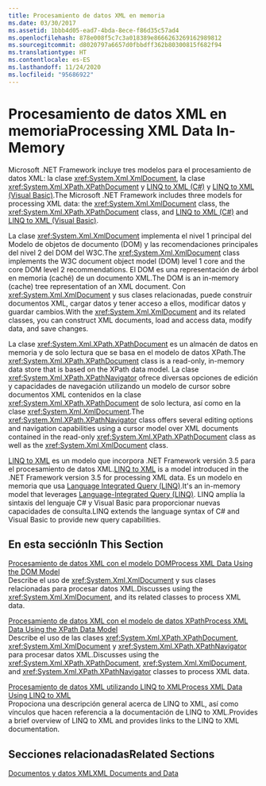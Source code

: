 ```yaml
---
title: Procesamiento de datos XML en memoria
ms.date: 03/30/2017
ms.assetid: 1bbb4d05-ead7-4bda-8ece-f86d35c57ad4
ms.openlocfilehash: 878e008f5c7c3a018389e8666263269162989812
ms.sourcegitcommit: d8020797a6657d0fbbdff362b80300815f682f94
ms.translationtype: HT
ms.contentlocale: es-ES
ms.lasthandoff: 11/24/2020
ms.locfileid: "95686922"
---
```

# <a name="processing-xml-data-in-memory"></a><span data-ttu-id="7a8b1-102">Procesamiento de datos XML en memoria</span><span class="sxs-lookup"><span data-stu-id="7a8b1-102">Processing XML Data In-Memory</span></span>

<span data-ttu-id="7a8b1-103">Microsoft .NET Framework incluye tres modelos para el procesamiento de datos XML: la clase <xref:System.Xml.XmlDocument>, la clase <xref:System.Xml.XPath.XPathDocument> y [LINQ to XML (C#)](../../linq/linq-xml-overview.md) y [LINQ to XML (Visual Basic)](../../linq/linq-xml-overview.md).</span><span class="sxs-lookup"><span data-stu-id="7a8b1-103">The Microsoft .NET Framework includes three models for processing XML data: the <xref:System.Xml.XmlDocument> class, the <xref:System.Xml.XPath.XPathDocument> class, and [LINQ to XML (C#)](../../linq/linq-xml-overview.md) and [LINQ to XML (Visual Basic)](../../linq/linq-xml-overview.md).</span></span>  
  
 <span data-ttu-id="7a8b1-104">La clase <xref:System.Xml.XmlDocument> implementa el nivel 1 principal del Modelo de objetos de documento (DOM) y las recomendaciones principales del nivel 2 del DOM del W3C.</span><span class="sxs-lookup"><span data-stu-id="7a8b1-104">The <xref:System.Xml.XmlDocument> class implements the W3C document object model (DOM) level 1 core and the core DOM level 2 recommendations.</span></span> <span data-ttu-id="7a8b1-105">El DOM es una representación de árbol en memoria (caché) de un documento XML.</span><span class="sxs-lookup"><span data-stu-id="7a8b1-105">The DOM is an in-memory (cache) tree representation of an XML document.</span></span> <span data-ttu-id="7a8b1-106">Con <xref:System.Xml.XmlDocument> y  sus clases relacionadas, puede construir documentos XML, cargar datos y tener acceso a ellos, modificar datos y guardar cambios.</span><span class="sxs-lookup"><span data-stu-id="7a8b1-106">With the <xref:System.Xml.XmlDocument> and its related classes, you can construct XML documents, load and access data, modify data, and save changes.</span></span>  
  
 <span data-ttu-id="7a8b1-107">La clase <xref:System.Xml.XPath.XPathDocument> es un almacén de datos en memoria y de solo lectura que se basa en el modelo de datos XPath.</span><span class="sxs-lookup"><span data-stu-id="7a8b1-107">The <xref:System.Xml.XPath.XPathDocument> class is a read-only, in-memory data store that is based on the XPath data model.</span></span> <span data-ttu-id="7a8b1-108">La clase <xref:System.Xml.XPath.XPathNavigator> ofrece diversas opciones de edición y capacidades de navegación utilizando un modelo de cursor sobre documentos XML contenidos en la clase <xref:System.Xml.XPath.XPathDocument> de solo lectura, así como en la clase <xref:System.Xml.XmlDocument>.</span><span class="sxs-lookup"><span data-stu-id="7a8b1-108">The <xref:System.Xml.XPath.XPathNavigator> class offers several editing options and navigation capabilities using a cursor model over XML documents contained in the read-only <xref:System.Xml.XPath.XPathDocument> class as well as the <xref:System.Xml.XmlDocument> class.</span></span>  
  
 <span data-ttu-id="7a8b1-109">[LINQ to XML](../../linq/linq-xml-overview.md) es un modelo que incorpora .NET Framework versión 3.5 para el procesamiento de datos XML.</span><span class="sxs-lookup"><span data-stu-id="7a8b1-109">[LINQ to XML](../../linq/linq-xml-overview.md) is a model introduced in the .NET Framework version 3.5 for processing XML data.</span></span> <span data-ttu-id="7a8b1-110">Es un modelo en memoria que usa [Language Integrated Query (LINQ)](../../../csharp/programming-guide/concepts/linq/index.md).</span><span class="sxs-lookup"><span data-stu-id="7a8b1-110">It's an in-memory model that leverages [Language-Integrated Query (LINQ)](../../../csharp/programming-guide/concepts/linq/index.md).</span></span> <span data-ttu-id="7a8b1-111">LINQ amplía la sintaxis del lenguaje C# y Visual Basic para proporcionar nuevas capacidades de consulta.</span><span class="sxs-lookup"><span data-stu-id="7a8b1-111">LINQ extends the language syntax of C# and Visual Basic to provide new query capabilities.</span></span>  
  
## <a name="in-this-section"></a><span data-ttu-id="7a8b1-112">En esta sección</span><span class="sxs-lookup"><span data-stu-id="7a8b1-112">In This Section</span></span>  

 [<span data-ttu-id="7a8b1-113">Procesamiento de datos XML con el modelo DOM</span><span class="sxs-lookup"><span data-stu-id="7a8b1-113">Process XML Data Using the DOM Model</span></span>](process-xml-data-using-the-dom-model.md)  
 <span data-ttu-id="7a8b1-114">Describe el uso de <xref:System.Xml.XmlDocument> y sus clases relacionadas para procesar datos XML.</span><span class="sxs-lookup"><span data-stu-id="7a8b1-114">Discusses using the <xref:System.Xml.XmlDocument>, and its related classes to process XML data.</span></span>  
  
 [<span data-ttu-id="7a8b1-115">Procesamiento de datos XML con el modelo de datos XPath</span><span class="sxs-lookup"><span data-stu-id="7a8b1-115">Process XML Data Using the XPath Data Model</span></span>](process-xml-data-using-the-xpath-data-model.md)  
 <span data-ttu-id="7a8b1-116">Describe el uso de las clases <xref:System.Xml.XPath.XPathDocument>, <xref:System.Xml.XmlDocument> y <xref:System.Xml.XPath.XPathNavigator> para procesar datos XML.</span><span class="sxs-lookup"><span data-stu-id="7a8b1-116">Discusses using the <xref:System.Xml.XPath.XPathDocument>, <xref:System.Xml.XmlDocument>, and <xref:System.Xml.XPath.XPathNavigator> classes to process XML data.</span></span>  
  
 [<span data-ttu-id="7a8b1-117">Procesamiento de datos XML utilizando LINQ to XML</span><span class="sxs-lookup"><span data-stu-id="7a8b1-117">Process XML Data Using LINQ to XML</span></span>](process-xml-data-using-linq-to-xml.md)  
 <span data-ttu-id="7a8b1-118">Propociona una descripción general acerca de LINQ to XML, así como vínculos que hacen referencia a la documentación de LINQ to XML.</span><span class="sxs-lookup"><span data-stu-id="7a8b1-118">Provides a brief overview of LINQ to XML and provides links to the LINQ to XML documentation.</span></span>  
  
## <a name="related-sections"></a><span data-ttu-id="7a8b1-119">Secciones relacionadas</span><span class="sxs-lookup"><span data-stu-id="7a8b1-119">Related Sections</span></span>  

 [<span data-ttu-id="7a8b1-120">Documentos y datos XML</span><span class="sxs-lookup"><span data-stu-id="7a8b1-120">XML Documents and Data</span></span>](index.md)
